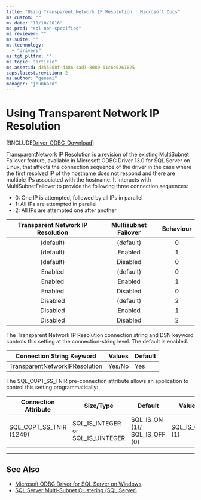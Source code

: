 ```yaml
---
title: "Using Transparent Network IP Resolution | Microsoft Docs"
ms.custom: ""
ms.date: "11/10/2016"
ms.prod: "sql-non-specified"
ms.reviewer: ""
ms.suite: ""
ms.technology: 
  - "drivers"
ms.tgt_pltfrm: ""
ms.topic: "article"
ms.assetid: d255208f-d486-4ad3-8080-61c6e0261825
caps.latest.revision: 2
ms.author: "genemi"
manager: "jhubbard"
---
```

# Using Transparent Network IP Resolution
[!INCLUDE[Driver_ODBC_Download](../../../connect/odbc/linux/includes)]

TransparentNetwork IP Resolution is a revision of the existing MultiSubnet Failover feature, available in Microsoft ODBC Driver 13.0 for SQL Server on Linux, that affects the connection sequence of the driver in the case where the first resolved IP of the hostname does not respond and there are multiple IPs associated with the hostname. It interacts with MultiSubnetFailover to provide the following three connection sequences:

* 0: One IP is attempted, followed by all IPs in parallel
* 1: All IPs are attempted in parallel
* 2: All IPs are attempted one after another

|Transparent Network IP Resolution|Multisubnet Failover|Behaviour|
|:-:|:-:|:-:|
|(default)|(default)|0|
|(default)|Enabled|1|
|(default)|Disabled|0|
|Enabled|(default)|0|
|Enabled|Enabled|1|
|Enabled|Disabled|0|
|Disabled|(default)|2|
|Disabled|Enabled|1|
|Disabled|Disabled|2|

The Transparent Network IP Resolution connection string and DSN keyword controls this setting at the connection-string level. The default is enabled.

Connection String Keyword|Values|Default
-|-|-
TransparentNetworkIPResolution|Yes/No|Yes

The SQL_COPT_SS_TNIR pre-connection attribute allows an application to control this setting programmatically:

Connection Attribute|	Size/Type|	Default| Value|	Description
-|-|-|-|-
SQL_COPT_SS_TNIR (1249)|	SQL_IS_INTEGER or SQL_IS_UINTEGER|	SQL_IS_ON (1)/	SQL_IS_OFF (0)|SQL_IS_ON (1)|Enables or disables TNIR.


--------------------------------------------------
## See Also  
* [Microsoft ODBC Driver for SQL Server on Windows](../../../connect/odbc/windows/microsoft-odbc-driver-for-sql-server-on-windows.md)
* [SQL Server Multi-Subnet Clustering (SQL Server)](https://msdn.microsoft.com/library/ff878716.aspx#RelatedContent)
